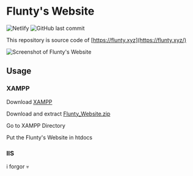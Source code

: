 # Flunty's Website

![Netlify](https://img.shields.io/netlify/30ecd7be-d45b-46c7-8c35-1cb8acc183d2?color=%234A6B82&label=Build%3A&logo=Flunty&logoColor=%23FFF)
![GitHub last commit](https://img.shields.io/github/last-commit/Fluntyy/fluntywebsite?color=%234A6B82&label=Last%20commit%3A&logo=Flunty&logoColor=%23FFF)

This repository is source code of [https://flunty.xyz](https://flunty.xyz/)

![Screenshot of Flunty's Website](https://i.imgur.com/X7VNhmD.jpeg)

## Usage

### XAMPP
Download [XAMPP](https://www.apachefriends.org/download.html)

Download and extract [Flunty_Website.zip](https://github.com/Fluntyy/fluntywebsite/releases/download/Release/Flunty_Website.zip)

Go to XAMPP Directory

Put the Flunty's Website in htdocs

### IIS
i forgor 💀
